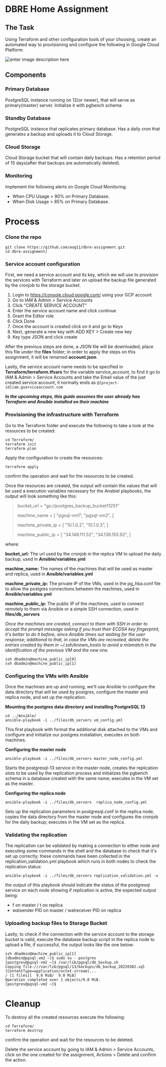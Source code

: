 
# DBRE Home Assignment

## The Task

Using Terraform and other configuration tools of your choosing, create an automated way to provisioning and configure the following in Google Cloud Platform:

![enter image description here](https://lh5.googleusercontent.com/TryjxM8ZHsqWc69DkyMVoPmSIe8-ss-7yFzzs3nvTgKtE2Ky7Z7bRTwRsaDCqFD2-sGsJVlhNBhWMGvMlo2r4J-hz2BXU4c6G6YKvlzJaVMvKH1lLLFRMDPME0ik23yyzNHIa2G2)

## Components

### Primary Database

PostgreSQL instance running on 12(or newer), that will serve as primary(master) server. Initialize it with pgbench schema.

### Standby Database

PostgreSQL instance that replicates primary database. Has a daily cron that generates a backup and uploads it to Cloud Storage.

### Cloud Storage

Cloud Storage bucket that will contain daily backups. Has a retention period of 15 days(after that backups are automatically deleted).

### Monitoring

Implement the following alerts on Google Cloud Monitoring.

-   When CPU Usage > 90% on Primary Database.
-   When Disk Usage > 85% on Primary Database.

# Process

### Clone the repo

    git clone https://github.com/aog11/dbre-assignment.git
    cd dbre-assignment/

### Service account configuration

First, we need a service account and its key, which we will use to provision the services with Terraform and later on upload the backup file generated by the cronjob to the storage bucket.

1. Login to https://console.cloud.google.com/ using your GCP account
2. Go to IAM & Admin > Service Accounts
3. Click "CREATE SERVICE ACCOUNT"
4. Enter the service account name and click continue
5. Grant the Editor role
6. Click Done
7. Once the account is created click on it and go to Keys
8. Next, generate a new key with ADD KEY > Create new key
9.  Key type JSON and click create

After the previous steps are done, a JSON file will be downloaded, place this file under the **files** folder; in order to apply the steps on this assignment, it will be renamed **account.json**. 

Lastly, the service account name needs to be specified in **Terraform/terraform.tfvars** for the variable service_account, to find it go to IAM & Admin > Service Accounts and take the Email value of the just created service account, it normally ends as `@[project-id]iam.gserviceaccount.com`

***In the upcoming steps, this guide assumes the user already has Terraform and Ansible installed on their machine***

### Provisioning the infrastructure with Terraform
Go to the Terraform folder and execute the following to take a look at the resources to be created:

    cd Terraform/
    terraform init
    terraform plan
Apply the configuration to create the resources:

    terraform apply
confirm the operation and wait for the resources to be created.

Once the resources are created, the output will contain the values that will be used a execution variables necessary for the Ansbiel playbooks, the output will look something like this:

> bucket_url = "gs://postgres_backup_bucket11251"
>
> machine_name = [
>  "pgsql-vm1",
>  "pgsql-vm2",
>]
>
>machine_private_ip = [
>  "10.1.0.2",
>  "10.1.0.3",
>]
>
>machine_public_ip = [
>  "34.148.111.52",
>  "34.138.155.92",
>]

where:

**bucket_url:** The url used by the cronjob in the replica VM to upload the daily backup, used in **Ansible/variables.yml**

**machine_name:** The names of the machines that will be used as master and replica, used in **Ansible/variables.yml**

**machine_private_ip:** The private IP of the VMs, used in the pg_hba.conf file to allow the postgres connections between the machines, used in **Ansible/variables.yml**

**machine_public_ip:** The public IP of the machines, used to connect remotely to them via Ansible or a simple SSH connection, used in **files/db_servers**

*Once the machines are created, connect to them with SSH in order to accept the prompt message asking if you trust their ECDSA key fingerprint, it's better to do it before, since Ansible times out waiting for the user response; additional to that,  in case the VMs are recreated, delete the entries created by them in ~/.ssh/known_hosts to avoid a mismatch in the identification of the previous VM and the new one.*

    ssh dbadmin@machine_public_ip[0]
    ssh dbadmin@machine_public_ip[1]

### Configuring the VMs with Ansible
Once the machines are up and running,  we'll use Ansible to configure the data directory that will be used by postgres, configure the master and replica node, and set up the replication.

**Mounting the postgres data directory and installing PostgreSQL 13**

    cd ../Ansible/
    ansible-playbook -i ../files/db_servers vm_config.yml

This first playbook with format the additional disk attached to the VMs and configure and initialize our postgres installation, executes on both machines.

**Configuring the master node**

    ansible-playbook -i ../files/db_servers master_node_config.yml
Starts the postgresql-13 service in the master node, creates the replication slots to be used by the replication process and initializes the pgbench schema in a database created with the same name; executes in the VM set as the master.

**Configuring the replica node**

    ansible-playbook -i ../files/db_servers  replica_node_config.yml
Sets up the replication parameters in postgresql.conf in the replica node, copies the data directory from the master node and configures the cronjob for the daily backup; executes in the VM set as the replica.


### Validating the replication
The replication can be validated by making a connection to either node and executing some commands in the shell and the database to check that it's set up correctly; these commands have been collected in the replication_validation.yml playbook which runs in both nodes to check the replication status:

    ansible-playbook -i ../files/db_servers replication_validation.yml -v
the output of this playbook should indicate the status of the postgresql service on each node showing if replication is active, the expected output being:
 - f on master / t on replica
 - walsender PID on master / walreceiver PID on replica

### Uploading backup files to Storage Bucket
Lastly, to check if the connection with the service account  to the storage bucket is valid, execute the database backup script in the replica node to upload a file, if successful, the output looks like the one below:

    ssh dbadmin@machine_public_ip[1]
    [dbadmin@pgsql-vm2 ~]$ sudo su - postgres
    [postgres@pgsql-vm2 ~]$ /var/lib/pgsql/db_backup.sh
    Copying file:///var/lib/pgsql/13/backups/db_backup_20220302.sql [ContentType=application/octet-stream]...
    / [1 files][  9.0 MiB/  9.0 MiB]                                                
    Operation completed over 1 objects/9.0 MiB.                                      
    [postgres@pgsql-vm2 ~]$ 

# Cleanup
To destroy all the created resources execute the following:

    cd Terraform/
    terraform destroy
confirm the operation and wait for the resources to be deleted.

Delete the service account by going to IAM & Admin > Service Accounts, click on the one created for the assignment, Actions > Delete and confirm the action.
